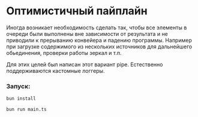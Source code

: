 # Оптимистичный пайплайн

Иногда возникает необходимость сделать так, чтобы все элементы в очереди были выполнены вне зависимости от результата и не приводили к прерыванию конвейера и падению программы.
Например при загрузке содержимого из нескольких источников для дальнейшего обьединения, проверки работы зеркал и т.п.

Для этих целей был написан этот вариант pipe. Естественно поддерживаются кастомные логгеры.

### Запуск:

```bash
bun install
```

```bash
bun run main.ts
```

